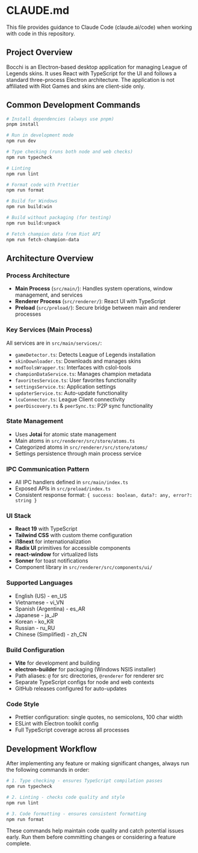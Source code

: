 # CLAUDE.md

This file provides guidance to Claude Code (claude.ai/code) when working with code in this repository.

## Project Overview

Bocchi is an Electron-based desktop application for managing League of Legends skins. It uses React with TypeScript for the UI and follows a standard three-process Electron architecture. The application is not affiliated with Riot Games and skins are client-side only.

## Common Development Commands

```bash
# Install dependencies (always use pnpm)
pnpm install

# Run in development mode
npm run dev

# Type checking (runs both node and web checks)
npm run typecheck

# Linting
npm run lint

# Format code with Prettier
npm run format

# Build for Windows
npm run build:win

# Build without packaging (for testing)
npm run build:unpack

# Fetch champion data from Riot API
npm run fetch-champion-data
```

## Architecture Overview

### Process Architecture

- **Main Process** (`src/main/`): Handles system operations, window management, and services
- **Renderer Process** (`src/renderer/`): React UI with TypeScript
- **Preload** (`src/preload/`): Secure bridge between main and renderer processes

### Key Services (Main Process)

All services are in `src/main/services/`:

- `gameDetector.ts`: Detects League of Legends installation
- `skinDownloader.ts`: Downloads and manages skins
- `modToolsWrapper.ts`: Interfaces with cslol-tools
- `championDataService.ts`: Manages champion metadata
- `favoritesService.ts`: User favorites functionality
- `settingsService.ts`: Application settings
- `updaterService.ts`: Auto-update functionality
- `lcuConnector.ts`: League Client connectivity
- `peerDiscovery.ts` & `peerSync.ts`: P2P sync functionality

### State Management

- Uses **Jotai** for atomic state management
- Main atoms in `src/renderer/src/store/atoms.ts`
- Categorized atoms in `src/renderer/src/store/atoms/`
- Settings persistence through main process service

### IPC Communication Pattern

- All IPC handlers defined in `src/main/index.ts`
- Exposed APIs in `src/preload/index.ts`
- Consistent response format: `{ success: boolean, data?: any, error?: string }`

### UI Stack

- **React 19** with TypeScript
- **Tailwind CSS** with custom theme configuration
- **i18next** for internationalization
- **Radix UI** primitives for accessible components
- **react-window** for virtualized lists
- **Sonner** for toast notifications
- Component library in `src/renderer/src/components/ui/`

### Supported Languages

- English (US) - en_US
- Vietnamese - vi_VN
- Spanish (Argentina) - es_AR
- Japanese - ja_JP
- Korean - ko_KR
- Russian - ru_RU
- Chinese (Simplified) - zh_CN

### Build Configuration

- **Vite** for development and building
- **electron-builder** for packaging (Windows NSIS installer)
- Path aliases: `@` for src directories, `@renderer` for renderer src
- Separate TypeScript configs for node and web contexts
- GitHub releases configured for auto-updates

### Code Style

- Prettier configuration: single quotes, no semicolons, 100 char width
- ESLint with Electron toolkit config
- Full TypeScript coverage across all processes

## Development Workflow

After implementing any feature or making significant changes, always run the following commands in order:

```bash
# 1. Type checking - ensures TypeScript compilation passes
npm run typecheck

# 2. Linting - checks code quality and style
npm run lint

# 3. Code formatting - ensures consistent formatting
npm run format
```

These commands help maintain code quality and catch potential issues early. Run them before committing changes or considering a feature complete.
